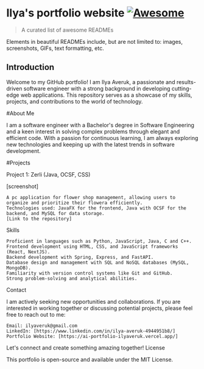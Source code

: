 # Ilya's portfolio website [![Awesome](https://cdn.jsdelivr.net/gh/sindresorhus/awesome@d7305f38d29fed78fa85652e3a63e154dd8e8829/media/badge.svg)](https://github.com/sindresorhus/awesome#readme)
> A curated list of awesome READMEs

Elements in beautiful READMEs include, but are not limited to: images, screenshots, GIFs, text formatting, etc.

## Introduction


Welcome to my GitHub portfolio! I am Ilya Averuk, a passionate and results-driven software engineer with a strong background in developing cutting-edge web applications. This repository serves as a showcase of my skills, projects, and contributions to the world of technology.

#About Me

I am a software engineer with a Bachelor's degree in Software Engineering and a keen interest in solving complex problems through elegant and efficient code. With a passion for continuous learning, I am always exploring new technologies and keeping up with the latest trends in software development.

#Projects

Project 1: Zerli (Java, OCSF, CSS)

[screenshot]

    A pc application for flower shop management, allowing users to organize and prioritize their flowera efficiently.
    Technologies used: JavaFX for the frontend, Java with OCSF for the backend, and MySQL for data storage.
    [Link to the repository]


Skills

    Proficient in languages such as Python, JavaScript, Java, C and C++.
    Frontend development using HTML, CSS, and JavaScript frameworks (React, NextJS).
    Backend development with Spring, Express, and FastAPI.
    Database design and management with SQL and NoSQL databases (MySQL, MongoDB).
    Familiarity with version control systems like Git and GitHub.
    Strong problem-solving and analytical abilities.

Contact

I am actively seeking new opportunities and collaborations. If you are interested in working together or discussing potential projects, please feel free to reach out to me:

    Email: ilyaveruk@gmail.com  
    LinkedIn: [https://www.linkedin.com/in/ilya-averuk-4944951b8/]
    Portfolio Website: [https://ai-portfolio-ilyaveruk.vercel.app/]

Let's connect and create something amazing together!
License

This portfolio is open-source and available under the MIT License.

